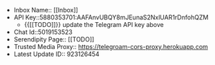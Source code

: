 - Inbox Name:: [[Inbox]]
- API Key::5880353701:AAFAnvUBQY8mJEunaS2NxlUAR1rDnfohQZM
    - {{[[TODO]]}} update the Telegram API key above
- Chat Id::5019153523
- Serendipity Page:: [[TODO]]
- Trusted Media Proxy:: https://telegroam-cors-proxy.herokuapp.com 
- Latest Update ID:: 923126454
